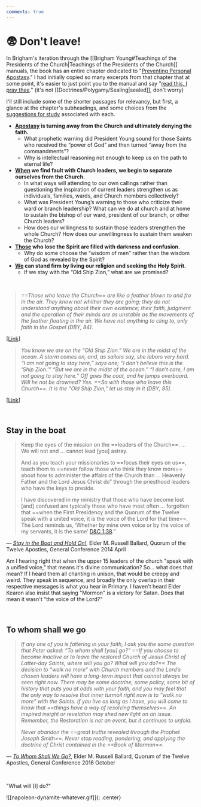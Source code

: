 ```yaml
---
comments: true
---
```

# 😨 Don't leave!
In Brigham's iteration through the [[Brigham Young#Teachings of the Presidents of the Church|Teachings of the Presidents of the Church]] manuals, the book has an entire chapter dedicated to "[Preventing Personal Apostasy](https://www.churchofjesuschrist.org/study/manual/teachings-brigham-young/chapter-12?lang=eng)." I had initially copied so many excerpts from that chapter that at some point, it's easier to just point you to the manual and say "[read this, I pray thee](https://www.churchofjesuschrist.org/study/scriptures/bofm/2-ne/27?lang=eng&id=p15#p15)." (it's not [[Doctrines/Polygamy/Sealing|sealed]], don't worry)

I'll still include some of the shorter passages for relevancy, but first, a glance at the chapter's subheadings, and some choices from the [suggestions for study](https://www.churchofjesuschrist.org/study/manual/teachings-brigham-young/chapter-12?lang=eng&id=title7#title7) associated with each.

- **[Apostasy](https://www.churchofjesuschrist.org/study/manual/teachings-brigham-young/chapter-12?lang=eng&id=title3#title3) is turning away from the Church and ultimately denying the faith.**
	- What prophetic warning did President Young sound for those Saints who received the “power of God” and then turned “away from the commandments”?
	- Why is intellectual reasoning not enough to keep us on the path to eternal life?
- **[When](https://www.churchofjesuschrist.org/study/manual/teachings-brigham-young/chapter-12?lang=eng&id=title4#title4) we find fault with Church leaders, we begin to separate ourselves from the Church.**
	- In what ways will attending to our own callings rather than questioning the inspiration of current leaders strengthen us as individuals, families, wards, and Church members collectively?
	- What was President Young’s warning to those who criticize their ward or branch leadership? What can we do at church and at home to sustain the bishop of our ward, president of our branch, or other Church leaders?
	- How does our willingness to sustain those leaders strengthen the whole Church? How does our unwillingness to sustain them weaken the Church?
- **[Those](https://www.churchofjesuschrist.org/study/manual/teachings-brigham-young/chapter-12?lang=eng&id=title5#title5) who lose the Spirit are filled with darkness and confusion.**
	- Why do some choose the “wisdom of men” rather than the wisdom of God as revealed by the Spirit?
- **[We](https://www.churchofjesuschrist.org/study/manual/teachings-brigham-young/chapter-12?lang=eng&id=title6#title6) can stand firm by living our religion and seeking the Holy Spirit.**
	- If we stay with the “Old Ship Zion,” what are we promised?

&nbsp;

> *==Those who leave the Church== are like a feather blown to and fro in the air. They know not whither they are going; they do not understand anything about their own existence; their faith, judgment and the operation of their minds are as unstable as the movements of the feather floating in the air. We have not anything to cling to, only faith in the Gospel (DBY, 84).*

[[Link](https://www.churchofjesuschrist.org/study/manual/teachings-brigham-young/chapter-12?lang=eng&id=p17-p19#p17)]

> *You know we are on the “Old Ship Zion.” We are in the midst of the ocean. A storm comes on, and, as sailors say, she labors very hard. “I am not going to stay here,” says one; “I don’t believe this is the ‘Ship Zion.’” “But we are in the midst of the ocean.” “I don’t care, I am not going to stay here.” Off goes the coat, and he jumps overboard. Will he not be drowned? Yes. ==So with those who leave this Church==. It is the “Old Ship Zion,” let us stay in it (DBY, 85).*

[[Link](https://www.churchofjesuschrist.org/study/manual/teachings-brigham-young/chapter-12?lang=eng&id=p21#p21)]

&nbsp;

## Stay in the boat
> Keep the eyes of the mission on the ==leaders of the Church==. … We will not and … cannot lead [you] astray.  
> 
> And as you teach your missionaries to ==focus their eyes on us==, teach them to ==never follow those who think they know more== about how to administer the affairs of the Church than … Heavenly Father and the Lord Jesus Christ do” through the priesthood leaders who have the keys to preside.
> 
> I have discovered in my ministry that those who have become lost [and] confused are typically those who have most often … forgotten that ==when the First Presidency and the Quorum of the Twelve speak with a united voice, it is the voice of the Lord for that time==. The Lord reminds us, ‘Whether by mine own voice or by the voice of my servants, it is the same’ [D&C 1:38](https://www.churchofjesuschrist.org/study/scriptures/dc-testament/dc/1.38?lang=eng#p38).”

— *[Stay in the Boat and Hold On!](https://www.churchofjesuschrist.org/study/general-conference/2014/10/stay-in-the-boat-and-hold-on?lang=eng&id=p17-p19#p17)*, Elder M. Russell Ballard, Quorum of the Twelve Apostles, General Conference 2014 April

Am I hearing right that when the upper 15 leaders of the church "speak with a unified voice," that means it's divine communication? So... what does that mean? If I heard them all chanting in unison, that would be creepy and weird. They speak in sequence, and broadly the only overlap in their respective messages is what you hear in Primary. I haven't heard Elder Kearon also insist that saying "Mormon" is a victory for Satan. Does that mean it wasn't "the voice of the Lord?"

&nbsp;

## To whom shall we go
> *If any one of you is faltering in your faith, I ask you the same question that Peter asked: “To whom shall [you] go?” ==If you choose to become inactive or to leave the restored Church of Jesus Christ of Latter-day Saints, where will you go? What will you do?== The decision to “walk no more” with Church members and the Lord’s chosen leaders will have a long-term impact that cannot always be seen right now. There may be some doctrine, some policy, some bit of history that puts you at odds with your faith, and you may feel that the only way to resolve that inner turmoil right now is to “walk no more” with the Saints. If you live as long as I have, you will come to know that ==things have a way of resolving themselves==. An inspired insight or revelation may shed new light on an issue. Remember, the Restoration is not an event, but it continues to unfold.*
> 
> *Never abandon the ==great truths revealed through the Prophet Joseph Smith==. Never stop reading, pondering, and applying the doctrine of Christ contained in the ==Book of Mormon==.*

— *[To Whom Shall We Go?](https://www.churchofjesuschrist.org/study/general-conference/2016/10/to-whom-shall-we-go?lang=eng&id=p18-p19#p18)*, Elder M. Russell Ballard, Quorum of the Twelve Apostles, General Conference 2016 October

&nbsp;

"What will [I] do?"

![[napoleon-dynamite-whatever.gif]]{: .center}

